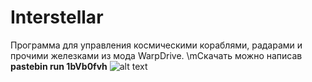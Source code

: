 # Interstellar
Программа для управления космическими кораблями, радарами и прочими железками из мода WarpDrive.
\mСкачать можно написав **pastebin run 1bVb0fvh**
![alt text](https://raw.githubusercontent.com/rrrGame/OpenComputers/master/Applications/Interstellar/screenshots/25-05-2018%2019-37-41.png)
